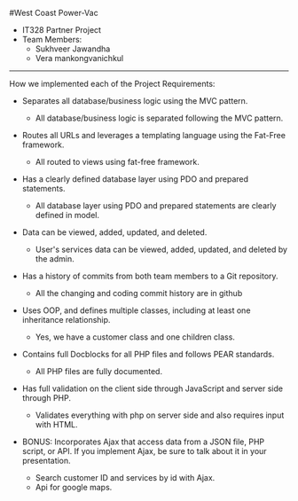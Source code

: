 #West Coast Power-Vac
 * IT328 Partner Project
 *  Team Members:
    - Sukhveer Jawandha 
    - Vera mankongvanichkul
  ________________________
   How we implemented each of the Project Requirements:
* Separates all database/business logic using the MVC pattern.
    - All database/business logic is separated following the MVC pattern.
* Routes all URLs and leverages a templating language using the Fat-Free framework.
    - All routed to views using fat-free framework.
* Has a clearly defined database layer using PDO and prepared statements.
    - All database layer using PDO and prepared statements are clearly defined in model.
    
* Data can be viewed, added, updated, and deleted.
    - User's services data can be viewed, added, updated, and deleted by the admin.
* Has a history of commits from both team members to a Git repository.
    - All the changing and coding commit history are in github
* Uses OOP, and defines multiple classes, including at least one inheritance relationship.
    - Yes, we have a customer class and one children class.
* Contains full Docblocks for all PHP files and follows PEAR standards.
    - All PHP files are fully documented.
* Has full validation on the client side through JavaScript and server side through PHP.
    - Validates everything with php on server side and also requires input with HTML.
* BONUS:  Incorporates Ajax that access data from a JSON file, PHP script, or API. If you implement Ajax, be sure to talk about it in your presentation.
    - Search customer ID and services by id with Ajax.
    - Api for google maps.
